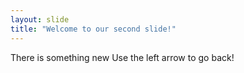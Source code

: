 ```yaml
---
layout: slide
title: "Welcome to our second slide!"
---
```

There is something new
Use the left arrow to go back!
